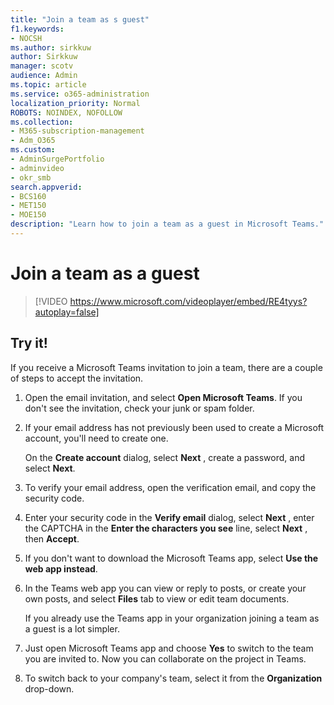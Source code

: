 ```yaml
---
title: "Join a team as s guest"
f1.keywords:
- NOCSH
ms.author: sirkkuw
author: Sirkkuw
manager: scotv
audience: Admin
ms.topic: article
ms.service: o365-administration
localization_priority: Normal
ROBOTS: NOINDEX, NOFOLLOW
ms.collection: 
- M365-subscription-management 
- Adm_O365
ms.custom: 
- AdminSurgePortfolio
- adminvideo
- okr_smb
search.appverid:
- BCS160
- MET150
- MOE150
description: "Learn how to join a team as a guest in Microsoft Teams."
---
```


# Join a team as a guest

> [!VIDEO https://www.microsoft.com/videoplayer/embed/RE4tyys?autoplay=false]

## Try it!

If you receive a Microsoft Teams invitation to join a team, there are a couple of steps to accept the invitation.

1. Open the email invitation, and select  **Open Microsoft Teams**. If you don't see the invitation, check your junk or spam folder.
  1. If your email address has not previously been used to create a Microsoft account, you'll need to create one.

     On the  **Create account**  dialog, select  **Next** , create a password, and select  **Next**.
  1. To verify your email address, open the verification email, and copy the security code.
  1. Enter your security code in the  **Verify email**  dialog, select  **Next** , enter the CAPTCHA in the  **Enter the characters you see**  line, select  **Next** , then  **Accept**.
1. If you don't want to download the Microsoft Teams app, select  **Use the web app instead**.
1. In the Teams web app you can view or reply to posts, or create your own posts, and select  **Files**  tab to view or edit team documents.

    If you already use the Teams app in your organization joining a team as a guest is a lot simpler.

1. Just open Microsoft Teams app and choose  **Yes**  to switch to the team you are invited to.  Now you can collaborate on the project in Teams.
2. To switch back to your company's team, select it from the  **Organization**  drop-down.